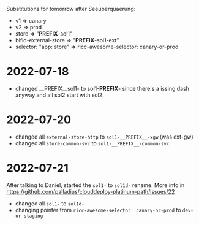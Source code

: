 Substitutions for tomorrow after Seeuberquaerung:

* v1 => canary
* v2 => prod
* store => "__PREFIX__-sol1"
* bifid-external-store => "__PREFIX__-sol1-ext"
* selector: "app: store" => ricc-awesome-selector: canary-or-prod

# 2022-07-18

* changed __PREFIX__sol1- to sol1-__PREFIX__- since there's a issing dash anyway and all sol2 start with sol2.

# 2022-07-20

* changed all `external-store-http` to `sol1-__PREFIX__-xgw` (was ext-gw)
* changed all `store-common-svc` to `sol1-__PREFIX__-common-svc`

# 2022-07-21

After talking to Daniel, started the `sol1-` to `sol1d-` rename.
More info in https://github.com/palladius/clouddeploy-platinum-path/issues/22

* changed all `sol1-` to `sol1d-`
* changing pointer from `ricc-awesome-selector: canary-or-prod` to `dev-or-staging`
